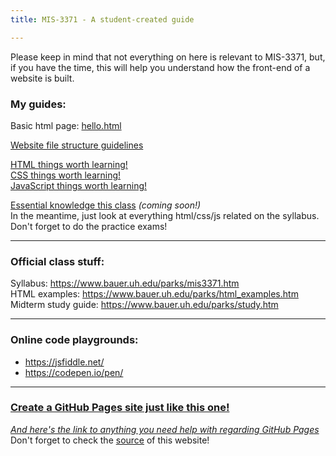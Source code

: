 ```yaml
---
title: MIS-3371 - A student-created guide

---
```


Please keep in mind that not everything on here is relevant to MIS-3371, but, if you have the time, this will help you understand how the front-end of a website is built.  

### My guides:  

Basic html page: [hello.html](hello.html)  

[Website file structure guidelines](structure.md)  

[HTML things worth learning!](learn-html/)  
[CSS things worth learning!](learn-css/)  
[JavaScript things worth learning!](learn-js/)  

[Essential knowledge this class](/404.html) _(coming soon!)_  
In the meantime, just look at everything html/css/js related on the syllabus.  
Don't forget to do the practice exams!  

---

### Official class stuff:  
Syllabus: <https://www.bauer.uh.edu/parks/mis3371.htm>  
HTML examples: <https://www.bauer.uh.edu/parks/html_examples.htm>  
Midterm study guide: <https://www.bauer.uh.edu/parks/study.htm>  

---

### Online code playgrounds:  
* <https://jsfiddle.net/>  
* <https://codepen.io/pen/>  

---

### [Create a GitHub Pages site just like this one!](https://pages.github.com/)  
[_And here's the link to anything you need help with regarding GitHub Pages_](https://help.github.com/en#github-pages-basics)  
Don't forget to check the [source](https://github.com/AlexMilligan/MIS-3371) of this website!  


